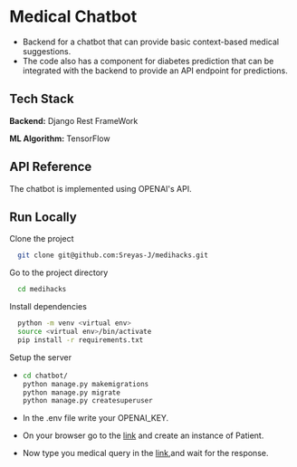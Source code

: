 
# Medical Chatbot

- Backend for a chatbot that can provide basic context-based medical suggestions. 
- The code also has a component for diabetes prediction that can be integrated with the backend to provide an API endpoint for predictions.

## Tech Stack


**Backend:** Django Rest FrameWork

**ML Algorithm:** TensorFlow


## API Reference

The chatbot is implemented using OPENAI's API.


## Run Locally

Clone the project

```bash
  git clone git@github.com:Sreyas-J/medihacks.git
```

Go to the project directory

```bash
  cd medihacks
```

Install dependencies

```bash
  python -m venv <virtual env>
  source <virtual env>/bin/activate
  pip install -r requirements.txt
```

Setup the server

- ```bash
  cd chatbot/
  python manage.py makemigrations
  python manage.py migrate
  python manage.py createsuperuser
  ```

- In the .env file write your OPENAI_KEY.

- On your browser go to the [link](http://127.0.0.1:8000/admin/) and create an instance of Patient.

- Now type you medical query in the [link](http://127.0.0.1:8000/),and wait for the response.


